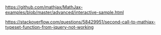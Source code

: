 https://github.com/mathjax/MathJax-examples/blob/master/advanced/interactive-sample.html

https://stackoverflow.com/questions/58429951/second-call-to-mathjax-typeset-function-from-jquery-not-working